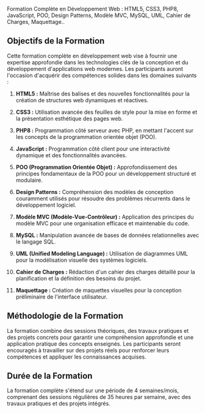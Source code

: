 Formation Complète en Développement Web : HTML5, CSS3, PHP8, JavaScript, POO, Design Patterns, Modèle MVC, MySQL, UML, Cahier de Charges, Maquettage..

## Objectifs de la Formation

Cette formation complète en développement web vise à fournir une expertise approfondie dans les technologies clés de la conception et du développement d'applications web modernes. Les participants auront l'occasion d'acquérir des compétences solides dans les domaines suivants :

1. **HTML5 :** Maîtrise des balises et des nouvelles fonctionnalités pour la création de structures web dynamiques et réactives.

2. **CSS3 :** Utilisation avancée des feuilles de style pour la mise en forme et la présentation esthétique des pages web.

3. **PHP8 :** Programmation côté serveur avec PHP, en mettant l'accent sur les concepts de la programmation orientée objet (POO).

4. **JavaScript :** Programmation côté client pour une interactivité dynamique et des fonctionnalités avancées.

5. **POO (Programmation Orientée Objet) :** Approfondissement des principes fondamentaux de la POO pour un développement structuré et modulaire.

6. **Design Patterns :** Compréhension des modèles de conception couramment utilisés pour résoudre des problèmes récurrents dans le développement logiciel.

7. **Modèle MVC (Modèle-Vue-Contrôleur) :** Application des principes du modèle MVC pour une organisation efficace et maintenable du code.

8. **MySQL :** Manipulation avancée de bases de données relationnelles avec le langage SQL.

9. **UML (Unified Modeling Language) :** Utilisation de diagrammes UML pour la modélisation visuelle des systèmes logiciels.

10. **Cahier de Charges :** Rédaction d'un cahier des charges détaillé pour la planification et la définition des besoins du projet.

11. **Maquettage :** Création de maquettes visuelles pour la conception préliminaire de l'interface utilisateur.

## Méthodologie de la Formation

La formation combine des sessions théoriques, des travaux pratiques et des projets concrets pour garantir une compréhension approfondie et une application pratique des concepts enseignés. Les participants seront encouragés à travailler sur des projets réels pour renforcer leurs compétences et appliquer les connaissances acquises.

## Durée de la Formation

La formation complète s'étend sur une période de 4 semaines/mois, comprenant des sessions régulières de 35 heures par semaine, avec des travaux pratiques et des projets intégrés.
